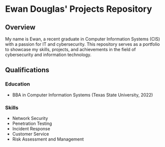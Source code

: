 

# Ewan Douglas' Projects Repository

## Overview

My name is Ewan, a recent graduate in Computer Information Systems (CIS) with a passion for IT and cybersecurity. This repository serves as a portfolio to showcase my skills, projects, and achievements in the field of cybersecurity and information technology.

## Qualifications

### Education
- BBA in Computer Information Systems (Texas State University, 2022)

### Skills
- Network Security
- Penetration Testing
- Incident Response
- Customer Service
- Risk Assessment and Management

<!--
Projects

### 1. Network Security Audit
- Description: Conducted a comprehensive network security audit for a small business, identifying vulnerabilities and proposing security enhancements.- Technologies: Nmap, Wireshark, Intrusion Detection Systems (IDS)

### 2. Web Application Penetration Testing
- Description: Performed penetration testing on a web application to identify and mitigate potential security risks.
- Technologies: OWASP tools, Burp Suite, Web Application Firewalls (WAF)

### 3. Cryptography Implementation
- Description: Implemented a secure messaging system using cryptographic algorithms to ensure confidentiality and integrity.
- Technologies: AES encryption, RSA algorithm

### 4. Incident Response Simulation
- Description: Participated in an incident response simulation, demonstrating the ability to handle and mitigate security incidents effectively.
- Technologies: Incident response frameworks, SIEM tools

## Certifications

- Certified Information Systems Security Professional (CISSP)
- CompTIA Security+

## Future Aspirations

I am actively seeking opportunities to contribute to meaningful cybersecurity projects and further enhance my skills. My goal is to [specific goal, e.g., work as a penetration tester, contribute to open-source security tools].

Feel free to explore my projects and reach out if you have any collaboration opportunities or if you would like to discuss cybersecurity-related topics.

Connect with me on [LinkedIn](https://www.linkedin.com/in/ewan-douglas-5a67762a0/) 


-->






<!--

<h1>Hi, I'm Ewan! </h1>

<h2> Educational Experience</h2>
  -BBA Computer Information Systems, Texas State University

<h2>👨‍💻 Software Development Projects:</h2>

- <b>Name Formatter</b>
  - [Name Formatter](https://github.com/EwanDouglas/NameFormatter)

- <b>English to Morse Code translator</b>
  - [Morse Code Translator](https://github.com/EwanDouglas/MorseCodeTranslator)

- <b>Console Calculator</b>
  - [Console Calculator](https://github.com/EwanDouglas/ConsoleCalculator)
 
- <b>Address Book</b>
  - [Address Book](https://github.com/EwanDouglas/AddressBook)
 
- <b>Color Mixer</b>
  - [Color Mixer](https://github.com/EwanDouglas/ColorMixer)
 
<!-- <h2>🪬 Cybersecurity Projects:</h2> 



- <b>Hotel List</b>
  - [Hotel List](https://github.com/EwanDouglas/RockPaperScissors)

  

<h2>🕹 Game Development:</h2>

- <b>Rock Paper Scissors</b>
  - [Rock Paper Scissors](https://github.com/EwanDouglas/RockPaperScissors)

- <b>Tic-Tac-Toe</b>
  - [Tic-Tac-Toe](https://github.com/EwanDouglas/TicTacToe)

<!-- <h2>💽 Database Projects:</h2> 

- <b>Coming Soon</b>
  - [Coming Soon](https://github.com/EwanDouglas)

<!-- <h2>🗝 Blockchain Projects:</h2> 

- <b>Coming Soon</b>
  - [Coming Soon](https://github.com/EwanDouglas)
 
-->

<!-- <h2>📺 Project Explanation Videos</h2> -->







<!--


Here are some ideas to get you started:

- 🔭 I’m currently working on ...
- 🌱 I’m currently learning ...
- 👯 I’m looking to collaborate on ...
- 🤔 I’m looking for help with ...
- 💬 Ask me about ...
- 📫 How to reach me: ...
- 😄 Pronouns: ...
- ⚡ Fun fact: ...
-->

